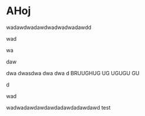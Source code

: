 # AHoj

wadawdwadawdwadwadwadawdd 

wad

wa

daw

dwa dwasdwa dwa dwa d BRUUGHUG UG UGUGU GU

d

wad

wadwadawdawdawdadawdadawdawd test

